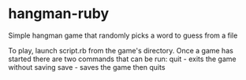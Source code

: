 # hangman-ruby
Simple hangman game that randomly picks a word to guess from a file


To play, launch script.rb from the game's directory.
Once a game has started there are two commands that can be run:
  quit - exits the game without saving
  save - saves the game then quits

